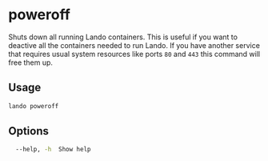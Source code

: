 poweroff
========

Shuts down all running Lando containers. This is useful if you want to deactive all the containers needed to run Lando. If you have another service that requires usual system resources like ports `80` and `443` this command will free them up.

Usage
-----

```bash
lando poweroff
```

Options
-------

```bash
  --help, -h  Show help                                                [boolean]
```
